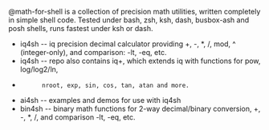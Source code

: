 @math-for-shell is a collection of precision math utilities, written completely in simple shell code.
Tested under bash, zsh, ksh, dash, busbox-ash and posh shells, runs fastest under ksh or dash.
- iq4sh --  iq precision decimal calculator providing +, -, *, /, mod, ^ (integer-only), and comparison: -lt, -eq, etc.
- iq4sh --  repo also contains iq+, which extends iq with functions for pow, log/log2/ln,
-           nroot, exp, sin, cos, tan, atan and more.
- ai4sh --  examples and demos for use with iq4sh
- bin4sh -- binary math functions for 2-way decimal/binary conversion, +, -, *, /, and comparison -lt, -eq, etc.
<!---  --->
